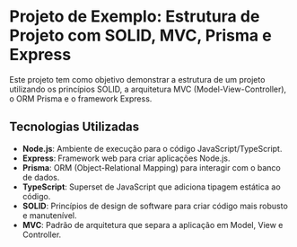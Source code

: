 # Projeto de Exemplo: Estrutura de Projeto com SOLID, MVC, Prisma e Express

Este projeto tem como objetivo demonstrar a estrutura de um projeto utilizando os princípios SOLID, a arquitetura MVC (Model-View-Controller), o ORM Prisma e o framework Express.

## Tecnologias Utilizadas

- **Node.js**: Ambiente de execução para o código JavaScript/TypeScript.
- **Express**: Framework web para criar aplicações Node.js.
- **Prisma**: ORM (Object-Relational Mapping) para interagir com o banco de dados.
- **TypeScript**: Superset de JavaScript que adiciona tipagem estática ao código.
- **SOLID**: Princípios de design de software para criar código mais robusto e manutenível.
- **MVC**: Padrão de arquitetura que separa a aplicação em Model, View e Controller.